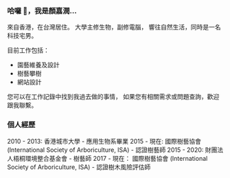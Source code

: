 ### 哈囉 👋，我是顏嘉潤...

來自香港，在台灣居住。
大學主修生物，副修電腦，
響往自然生活，同時是一名科技宅男。

目前工作包括：
- 園藝維養及設計
- 樹藝攀樹
- 網站設計

您可以在工作記錄中找到我過去做的事情，
如果您有相關需求或問題查詢，歡迎跟我聯繫。

### 個人經歷

2010 - 2013:
    香港城市大學 - 應用生物系畢業
2015 - 現在:
    國際樹藝協會 (International Society of Arboriculture, ISA) - 認證樹藝師 
2015 - 2020:
    財團法人梧桐環境整合基金會 - 樹藝師
2017 - 現在：
    國際樹藝協會 (International Society of Arboriculture, ISA) - 認證樹木風險評估師
